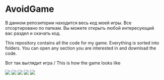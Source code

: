 # AvoidGame
В данном репозитории находится весь код моей игры. Все отсортировано по папкам. Вы можете открыть любой интересующий вас раздел и скачать код.


This repository contains all the code for my game. Everything is sorted into folders. You can open any section you are interested in and download the code.

Вот так выглядит игра / This is how the game looks like

![](https://github.com/deoctave/AvoidGame/blob/main/Game%20photo%20(1).jpg)
![](https://github.com/deoctave/AvoidGame/blob/main/Game%20photo%20(2).jpg)
![](https://github.com/deoctave/AvoidGame/blob/main/Game%20photo%20(3).jpg)
![](https://github.com/deoctave/AvoidGame/blob/main/Game%20photo%20(4).jpg)
![](https://github.com/deoctave/AvoidGame/blob/main/Game%20photo%20(5).jpg)
